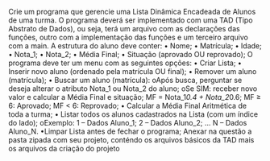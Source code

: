 Crie um programa que gerencie uma Lista Dinâmica Encadeada de Alunos de uma turma.
O programa deverá ser implementado com uma TAD (Tipo Abstrato de Dados), ou seja, terá um arquivo com as declarações das funções, outro com a implementação das funções e um terceiro arquivo com a main.
A estrutura do aluno deve conter:
• Nome;
• Matrícula;
• Idade;
• Nota_1;
• Nota_2;
• Média Final;
• Situação (aprovado OU reprovado);
O programa deve ter um menu com as seguintes opções:
• Criar Lista;
• Inserir novo aluno (ordenado pela matrícula OU final);
• Remover um aluno (matrícula);
• Buscar um aluno (matrícula): 
    oApós busca, perguntar se deseja alterar o atributo Nota_1 ou Nota_2 do aluno;
          oSe SIM: receber novo valor e calcular a Média Final e situação;
                    MF = Nota_1*0.4 + Nota_2*0.6;
                    MF ≥ 6: Aprovado; MF < 6: Reprovado;
• Calcular a Média Final Aritmética de toda a turma;
• Listar todos os alunos cadastrados na Lista (com um índice do lado);
          oExemplo:
                    1 – Dados Aluno_1;
                    2 – Dados Aluno_2;
                    ...
                    N – Dados Aluno_N.
•Limpar Lista antes de fechar o programa;
Anexar na questão a pasta zipada com seu projeto, conténdo os arquivos básicos da TAD mais os arquivos da criação do projeto
